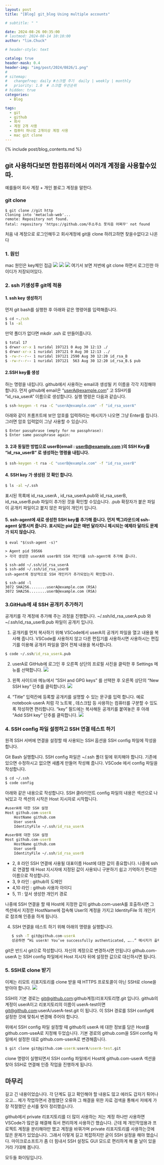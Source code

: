 ```yaml
---
layout: post
title: "[Blog] git_blog Using multiple accounts"

# subtitle: " "

date: 2024-08-26 00:35:00
# lastmod: 2024-08-14 10:10:00
author: "lim.Chuck"

# header-style: text

catalog: true
header-mask: 0.4
header-img: "img/post/2024/0826/1.png"
#
# sitemap:
#   changefreq: daily #스크랩 주기  daily | weekly | monthly
#   priority: 1.0  # 스크랩 우선순위
# hidden: true
categories:
  - Blog

tags:
  - git
  - github
  - 회사
  - 계정 2개 사용
  - 컴퓨터 하나로 2개이상 계정 사용
  - mac git clone
---
```


{% include post/blog_contents.md %}

## git 사용하다보면 한컴퓨터에서 여러개 계정을 사용할수있따.

예를들어 회사 계정 + 개인 블로그 계정을 말한다.

### git clone

```git
$ git clone //git http
Cloning into 'metaclub-web'...
remote: Repository not found.
fatal: repository 'https://github.com/주소주소 못차음 어쩌꾸' not found
```

처음 내 계정으로 로그인해두고 회사계정에 git을 clone 하려고하면 찾을수없다고 나온다

### 1. 원인

mac 원인은 key체인 접급
![](/img/post/2024/0826/1.png)
![](/img/post/2024/0826/2.png)
![](/img/post/2024/0826/3.png)
여기서 보면 저번에 git clone 하면서 로그인한 아이디가 저장되어있다.

### 2. ssh 키생성후 git에 적용

#### 1. ssh key 생성하기

먼저 git bash를 실행한 후 아래와 같은 명령어를 입력해줍니다.

```cmd
$ cd ~./ssh
$ ls -al
```

만약 폴더가 없다면 mkdir .ssh 로 만들어줍니다.

```cmd
$ total 17
$ drwxr-xr-x 1 nuridal 197121 0 Aug 30 12:13 ./
$ drwxr-xr-x 1 nuridal 197121 0 Aug 30 12:13 ../
$ -rw-r--r-- 1 nuridal 197121 2590 Aug 30 12:20 id_rsa_B
$ -rw-r--r-- 1 nuridal 197121  563 Aug 30 12:20 id_rsa_B.$ pub
```

#### 2.SSH key를 생성

하는 명령을 내립니다.
github에서 사용하는 email과 생성될 키 이름을 각각 지정해야 합니다. 먼저 github에 email은 “userA@example.com” 고 SSH키를 “id_rsa_userA” 이름으로 생성합니다. 실행 명령은 다음과 같습니다.

```cmd
$ ssh-keygen -t rsa -C "userA@example.com" -f "id_rsa_userA"
```

아래와 같이 프롬프트에 보안 암호를 입력하라는 메시지가 나오면 그냥 Enter를 칩니다. 그러면 암호 입력없이 그냥 사용할 수 있습니다.

```mcd
$ Enter passphrase (empty for no passphrase):
$ Enter same passphrase again:
```

#### 3. 2과 동일한 방법으로 userB(email : userB@example.com )의 SSH Key를 “id_rsa_userB” 로 생성하는 명령을 내립니다.

```cmd
$ ssh-keygen -t rsa -C "userB@example.com" -f "id_rsa_userB"
```

#### 4. SSH key 가 생성된 것 확인 합니다.

```cmd
$ ls -al ~/.ssh
```

표시된 목록에 id_rsa_userA , id_rsa_userA.pub와 id_rsa_userB, id_rsa_userB.pub 파일이 추가된 것을 확인할 수있습니다. .pub 확장자가 붙은 파일이 공개키 파일이고 붙지 않은 파일이 개인키 입니다.

#### 5. ssh-agent에 새로 생성한 SSH key를 추가해 줍니다. 먼저 백그라운드에 ssh-agent 실행시켜 줍니다. 표시되는 pid 값은 매번 달라지니 제시되는 예제라 달라도 문제가 되지 않습니다.

```
$ eval "$(ssh-agent -s)"

> Agent pid 59566
> 각각 생성한 userA와 userB의 SSH 개인키를 ssh-agent에 추가해 줍니다.

$ ssh-add ~/.ssh/id_rsa_userA
$ ssh-add ~/.ssh/id_rsa_userB
ssh-agent에 정상적으로 SSH 개인키가 추가되었는지 확인합니다.

$ ssh-add -l
3072 SHA256........userA@example.com (RSA)
3072 SHA256........userB@example.com (RSA)
```

### 3.GitHub에 새 SSH 공개키 추가하기

공개키를 각 계정에 추가해 주는 과정을 진행합니다. ~/.ssh/id_rsa_userA.pub 와 ~/.ssh/id_rsa_userB.pub 파일이 공개키 입니다.

1. 공개키를 먼저 복사하기 위해 VSCode에서 userA의 공개키 파일을 열고 내용을 복사해 줍니다. VSCode를 사용하지 않고 다른 편집기를 사용하시면 사용하시는 편집기를 이용해 공개키 파일을 열어 전체 내용을 복사합니다.

```cmd
$ code ~/.ssh/id_rsa_userA.pub
```

2. userA로 GitHub에 로그인 후 오른쪽 상단의 프로필 사진을 클릭한 후 Settings 메뉴를 선택합니다.
   ![](/img/post/2024/0826/4.png)

3. 왼쪽 사이드바 메뉴에서 “SSH and GPG keys” 를 선택한 후 오른쪽 상단의 “New SSH key” 단추를 클릭합니다.
   ![](/img/post/2024/0826/5.png)

4. “Title” 입력칸에 등록할 공개키를 설명할 수 있는 문구를 입력 합니다. 예로 notebook-userA 처럼 각 노트북 , 데스크탑 등 사용하는 컴퓨터를 구분할 수 있도록 작성하면 편리합니다. “key” 필드에는 복사해둔 공개키를 붙여놓은 후 아래 “Add SSH key” 단추를 클릭합니다.
   ![](/img/post/2024/0826/6.png)

### 4. SSH config 파일 설정하고 SSH 연결 테스트 하기

원격 SSH 서버에 연결을 설정할 때 사용되는 SSH 옵션을 SSH config 파일에 작성을 합니다.

Git Bash 실행합니다.
SSH config 파일은 ~/.ssh 폴더 밑에 위치해야 합니다. 기존에 있으면 수정하시고 없으면 새롭게 만들어 작성해 줍니다. VSCode 에서 config 파일을 작성합니다.

```cmd
$ cd ~/.ssh
$ code config
```

아래와 같은 내용으로 작성합니다. SSH 클라이언트 config 파일의 내용은 섹션으로 나눠있고 각 섹션의 시작은 Host 지시자로 시작합니다.

```cmd
#userA에 대한 SSH 설정
Host github.com-userA
    HostName github.com
    User userA
    IdentityFile ~/.ssh/id_rsa_userA

#userB에 대한 SSH 설정
Host github.com-userB
    HostName github.com
    User userB
    IdentityFile ~/.ssh/id_rsa_userB
```

- 2, 8 라인 SSH 연결에 사용될 대표이름
  Host에 대한 값이 중요합니다. 나중에 ssh로 연결할 때 Host 지시자에 지정된 값이 사용되니 구분하기 쉽고 기억하기 편리한 이름으로 작성합니다.
- 3, 9 라인 : github의 도메인
- 4,10 라인 : github 사용자 아이디
- 5, 11 : 앞서 생성한 개인키 경로

나중에 SSH 연결을 할 때 Host에 지정한 값이 github.com-userA를 호출하시면 그 섹션에서 지정한 HostName에 접속해 User의 계정을 가지고 IdentityFile 의 개인키로 참조해 인증을 하게 됩니다.

4. SSH 연결을 테스트 하기 위해 아래의 명령을 실행합니다.

```cmd
   $ ssh -T git@github.com-userA
   성공하면 “Hi userA! You’ve successfully authenticated, …..” 메시지가 출력합니다. 결과 메시지에 userA처럼 username이 포함되면 연결에 성공되었습니다.
```

git은 반드시 git으로 작성합니다. 자신의 계정으로 변경하시면 안됩니다 github.com-userA 는 SSH config 파일에서 Host 지시자 뒤에 설정한 값으로 대신하시면 됩니다.

### 5. SSH로 clone 받기

이제는 리모트 리포지토리를 clone 받을 때 HTTPS 프로토콜이 아닌 SSH로 clone을 받아야 합니다.
![](/img/post/2024/0826/7.png)

SSH의 기본 경로는 git@github.com:github계정/리포지토리명.git 입니다. github의 계정이 userA이고 리포지토리의 이름이 userA-test이면 git@github.com:userA/userA-test.git 이 됩니다. 이 SSH 경로를 SSH config에 설정한 것에 맞춰서 변경해 주어야 합니다.

위에서 SSH config 파일 설정할 때 github의 userA 에 대한 정보를 담은 Host를 github.com-useA로 지정해 두었습니다. 기본 경로의 github.com을 SSH config 파일에서 설정한 대로 github.com-userA로 변경해줍니다.

```cmd
$ git clone git@github.com-userA:userA/userA-test.git
```

clone 명령이 실행되면서 SSH config 파일에서 Host에 github.com-userA 섹션을 찾아 SSH로 연결해 인증 작업을 진행하게 됩니다.

## 마무리

길고 긴 내용이었습니다. 각 단계도 길고 확인해야 할 내용도 많고 에러도 갑자기 튀어나오고… 제가 작업하면서 경험했던 오류와 그 해결을 위한 자료 검색을 통해서 저에게 가장 적절했던 순서를 찾아 정리했습니다.

github에서 private 리포지토리를 더 많이 사용하는 저는 계정 하나만 사용하면 VSCode가 많은걸 해결해 줘서 편리하게 사용하긴 했습니다. 근데 제 개인작업용과 프로젝트 계정을 분리해야만 했고 계정을 바꿔가며 private 리포지토리를 사용하는것에 많은 문제가 있었습니다. 그래서 이렇게 길고 복잡하지만 굳이 SSH 설정을 해야 했습니다. 마이크로소프트가 좀 더 힘내서 SSH 설정도 GUI 모드로 편리하게 해 줄 날이 있을거라 기대해 봅니다.

모두들 화이팅입니다.
